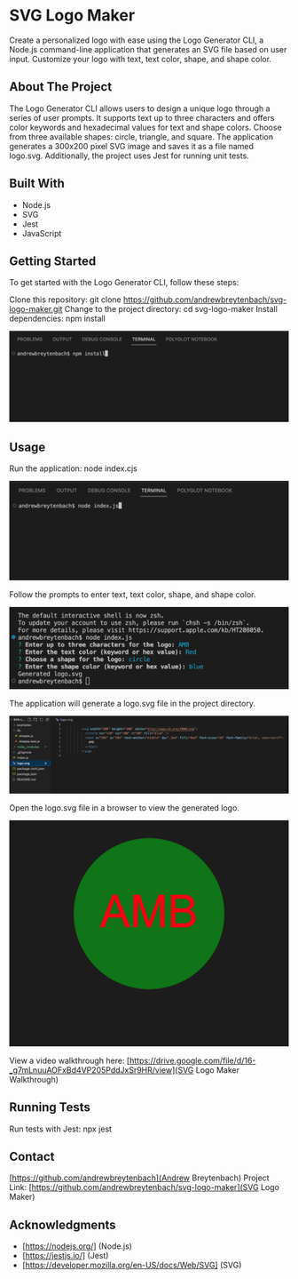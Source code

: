 # SVG Logo Maker

Create a personalized logo with ease using the Logo Generator CLI, a Node.js command-line application that generates an SVG file based on user input. Customize your logo with text, text color, shape, and shape color.

## About The Project
The Logo Generator CLI allows users to design a unique logo through a series of user prompts. It supports text up to three characters and offers color keywords and hexadecimal values for text and shape colors. Choose from three available shapes: circle, triangle, and square. The application generates a 300x200 pixel SVG image and saves it as a file named logo.svg. Additionally, the project uses Jest for running unit tests.

## Built With
* Node.js
* SVG
* Jest
* JavaScript

## Getting Started
To get started with the Logo Generator CLI, follow these steps:

Clone this repository: git clone https://github.com/andrewbreytenbach/svg-logo-maker.git
Change to the project directory: cd svg-logo-maker
Install dependencies: npm install

![Install](/images/install.png "Install")

## Usage
Run the application: node index.cjs

![Index.js](/images/index.png "Run Index.cjs")

Follow the prompts to enter text, text color, shape, and shape color.

![Prompts](/images/prompts.png "Prompts")

The application will generate a logo.svg file in the project directory.

![Logo File](/images/logo-file.png "Logo File")

Open the logo.svg file in a browser to view the generated logo.

![SVG Logo](/images/preview.png "SVG Logo")

View a video walkthrough here: [https://drive.google.com/file/d/16-_g7mLnuuAOFxBd4VP205PddJxSr9HR/view](SVG Logo Maker Walkthrough)

## Running Tests
Run tests with Jest: npx jest

## Contact
[https://github.com/andrewbreytenbach](Andrew Breytenbach)
Project Link: [https://github.com/andrewbreytenbach/svg-logo-maker](SVG Logo Maker)

## Acknowledgments
* [https://nodejs.org/] (Node.js)
* [https://jestjs.io/] (Jest)
* [https://developer.mozilla.org/en-US/docs/Web/SVG] (SVG)
